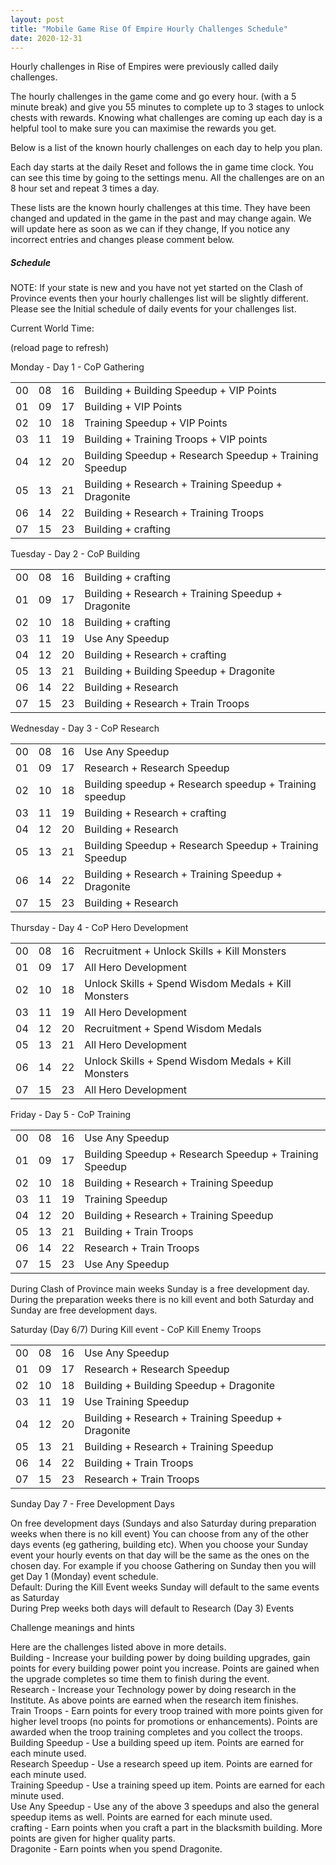```yaml
---
layout: post
title: "Mobile Game Rise Of Empire Hourly Challenges Schedule"
date: 2020-12-31
---
```

<p>
Hourly challenges in Rise of Empires were previously called daily challenges.
</p><p>
The hourly challenges in the game come and go every hour. (with a 5 minute break) and give you 55 minutes to complete up to 3 stages to unlock chests with rewards. Knowing what challenges are coming up each day is a helpful tool to make sure you can maximise the rewards you get.
</p><p>
Below is a list of the known hourly challenges on each day to help you plan.
</p><p>
Each day starts at the daily Reset and follows the in game time clock. You can see this time by going to the settings menu. All the challenges are on an 8 hour set and repeat 3 times a day.
</p><p>
These lists are the known hourly challenges at this time. They have been changed and updated in the game in the past and may change again. We will update here as soon as we can if they change, If you notice any incorrect entries and changes please comment below.
</p><p>
<h5>Schedule</h5>
</p><p>
NOTE: If your state is new and you have not yet started on the Clash of Province events then your hourly challenges list will be slightly different. Please see the Initial schedule of daily events for your challenges list.
</p><p>
Current World Time: <b>
<script>
var tDate = new Date();
  tDate.setHours(tDate.getHours() - 2);
  document.write(tDate.toUTCString());
</script>
</b>
</p><p>
(reload page to refresh)
</p>
<p>
Monday - Day 1 - CoP Gathering
</p>
<table>
<tr><td>00</td><td>08</td><td>16</td><td>Building + Building Speedup + VIP Points</td></tr>
<tr><td>01</td><td>09</td><td>17</td><td>Building + VIP Points</td></tr>
<tr><td>02</td><td>10</td><td>18</td><td>Training Speedup + VIP Points</td></tr>
<tr><td>03</td><td>11</td><td>19</td><td>Building + Training Troops + VIP points</td></tr>
<tr><td>04</td><td>12</td><td>20</td><td>Building Speedup + Research Speedup + Training Speedup</td></tr>
<tr><td>05</td><td>13</td><td>21</td><td>Building + Research + Training Speedup + Dragonite</td></tr>
<tr><td>06</td><td>14</td><td>22</td><td>Building + Research + Training Troops</td></tr>
<tr><td>07</td><td>15</td><td>23</td><td>Building + crafting</td></tr>
</table>

<p>
Tuesday - Day 2 - CoP Building
</p>
<table>
<tr><td>00</td><td>08</td><td>16</td><td>Building + crafting</td></tr>
<tr><td>01</td><td>09</td><td>17</td><td>Building + Research + Training Speedup + Dragonite</td></tr>
<tr><td>02</td><td>10</td><td>18</td><td>Building + crafting</td></tr>
<tr><td>03</td><td>11</td><td>19</td><td>Use Any Speedup</td></tr>
<tr><td>04</td><td>12</td><td>20</td><td>Building + Research + crafting</td></tr>
<tr><td>05</td><td>13</td><td>21</td><td>Building + Building Speedup + Dragonite</td></tr>
<tr><td>06</td><td>14</td><td>22</td><td>Building + Research</td></tr>
<tr><td>07</td><td>15</td><td>23</td><td>Building + Research + Train Troops</td></tr>
</table>

<p>
Wednesday - Day 3 - CoP Research
</p>
<table>
<tr><td>00</td><td>08</td><td>16</td><td>Use Any Speedup</td></tr>
<tr><td>01</td><td>09</td><td>17</td><td>Research + Research Speedup</td></tr>
<tr><td>02</td><td>10</td><td>18</td><td>Building speedup + Research speedup + Training speedup</td></tr>
<tr><td>03</td><td>11</td><td>19</td><td>Building + Research + crafting</td></tr>
<tr><td>04</td><td>12</td><td>20</td><td>Building + Research</td></tr>
<tr><td>05</td><td>13</td><td>21</td><td>Building Speedup + Research Speedup + Training Speedup</td></tr>
<tr><td>06</td><td>14</td><td>22</td><td>Building + Research + Training Speedup + Dragonite</td></tr>
<tr><td>07</td><td>15</td><td>23</td><td>Building + Research</td></tr>
</table>

<p>
Thursday - Day 4 - CoP Hero Development
</p>
<table>
<tr><td>00</td><td>08</td><td>16</td><td>Recruitment + Unlock Skills + Kill Monsters</td></tr>
<tr><td>01</td><td>09</td><td>17</td><td>All Hero Development</td></tr>
<tr><td>02</td><td>10</td><td>18</td><td>Unlock Skills + Spend Wisdom Medals + Kill Monsters</td></tr>
<tr><td>03</td><td>11</td><td>19</td><td>All Hero Development</td></tr>
<tr><td>04</td><td>12</td><td>20</td><td>Recruitment + Spend Wisdom Medals</td></tr>
<tr><td>05</td><td>13</td><td>21</td><td>All Hero Development</td></tr>
<tr><td>06</td><td>14</td><td>22</td><td>Unlock Skills + Spend Wisdom Medals + Kill Monsters</td></tr>
<tr><td>07</td><td>15</td><td>23</td><td>All Hero Development</td></tr>
</table>

<p>
Friday - Day 5 - CoP Training
</p>
<table>
<tr><td>00</td><td>08</td><td>16</td><td>Use Any Speedup</td></tr>
<tr><td>01</td><td>09</td><td>17</td><td>Building Speedup + Research Speedup + Training Speedup</td></tr>
<tr><td>02</td><td>10</td><td>18</td><td>Building + Research + Training Speedup</td></tr>
<tr><td>03</td><td>11</td><td>19</td><td>Training Speedup</td></tr>
<tr><td>04</td><td>12</td><td>20</td><td>Building + Research + Training Speedup</td></tr>
<tr><td>05</td><td>13</td><td>21</td><td>Building + Train Troops</td></tr>
<tr><td>06</td><td>14</td><td>22</td><td>Research + Train Troops</td></tr>
<tr><td>07</td><td>15</td><td>23</td><td>Use Any Speedup</td></tr>
</table>

<p>
During Clash of Province main weeks Sunday is a free development day. During the preparation weeks there is no kill event and both Saturday and Sunday are free development days.
</p>
<p>Saturday (Day 6/7) During Kill event - CoP Kill Enemy Troops</p>
<table>
<tr><td>00</td><td>08</td><td>16</td><td>Use Any Speedup</td></tr>
<tr><td>01</td><td>09</td><td>17</td><td>Research + Research Speedup</td></tr>
<tr><td>02</td><td>10</td><td>18</td><td>Building + Building Speedup + Dragonite</td></tr>
<tr><td>03</td><td>11</td><td>19</td><td>Use Training Speedup</td></tr>
<tr><td>04</td><td>12</td><td>20</td><td>Building + Research + Training Speedup + Dragonite</td></tr>
<tr><td>05</td><td>13</td><td>21</td><td>Building + Research + Training Speedup</td></tr>
<tr><td>06</td><td>14</td><td>22</td><td>Building + Train Troops</td></tr>
<tr><td>07</td><td>15</td><td>23</td><td>Research + Train Troops</td></tr>
</table>


	


<p>Sunday Day 7 - Free Development Days</p>
<p>On free development days (Sundays and also Saturday during preparation weeks when there is no kill event) You can choose from any of the other days events (eg gathering, building etc). When you choose your Sunday event your hourly events on that day will be the same as the ones on the chosen day. For example if you choose Gathering on Sunday then you will get Day 1 (Monday) event schedule.
<br />Default: During the Kill Event weeks Sunday will default to the same events as Saturday
<br />During Prep weeks both days will default to Research (Day 3) Events
</p>

<p>Challenge meanings and hints</p>
<p>
Here are the challenges listed above in more details.
<br />Building - Increase your building power by doing building upgrades, gain points for every building power point you increase. Points are gained when the upgrade completes so time them to finish during the event.
<br />Research - Increase your Technology power by doing research in the Institute. As above points are earned when the research item finishes.
<br />Train Troops - Earn points for every troop trained with more points given for higher level troops (no points for promotions or enhancements). Points are awarded when the troop training completes and you collect the troops.
<br />Building Speedup - Use a building speed up item. Points are earned for each minute used.
<br />Research Speedup - Use a research speed up item. Points are earned for each minute used.
<br />Training Speedup - Use a training speed up item. Points are earned for each minute used.
<br />Use Any Speedup - Use any of the above 3 speedups and also the general speedup items as well. Points are earned for each minute used.
<br />crafting - Earn points when you craft a part in the blacksmith building. More points are given for higher quality parts.
<br />Dragonite - Earn points when you spend Dragonite.
</p>